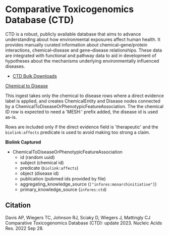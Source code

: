 # Comparative Toxicogenomics Database (CTD)

CTD is a robust, publicly available database that aims to advance understanding about how environmental exposures affect human health. It provides manually curated information about chemical–gene/protein interactions, chemical–disease and gene–disease relationships. These data are integrated with functional and pathway data to aid in development of hypotheses about the mechanisms underlying environmentally influenced diseases.

* [CTD Bulk Downloads](http://ctdbase.org/downloads/) 

[Chemical to Disease](#chemical_to_disease)

This ingest takes only the chemical to disease rows where a direct evidence label is applied, and creates ChemicalEntity and Disease nodes connected by a ChemicalToDiseaseOrPhenotypicFeatureAssociation. The the chemical ID row is expected to need a 'MESH:' prefix added, the disease id is used as-is. 

Rows are included only if the direct evidence field is 'therapeutic' and the `biolink:affects` predicate is used to avoid making too strong a claim.

__**Biolink Captured**__

* ChemicalToDiseaseOrPhenotypicFeatureAssociation
  * id (random uuid)
  * subject (chemical id)
  * predicate (`biolink:affects`)
  * object (disease id)
  * publication (pubmed ids provided by file)
  * aggregating_knowledge_source (`["infores:monarchinitiative"]`)
  * primary_knowledge_source (`infores:ctd`)

## Citation

Davis AP, Wiegers TC, Johnson RJ, Sciaky D, Wiegers J, Mattingly CJ Comparative Toxicogenomics Database (CTD): update 2023. Nucleic Acids Res. 2022 Sep 28.